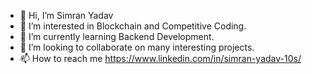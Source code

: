 - 👋 Hi, I’m Simran Yadav
- 👀 I’m interested in Blockchain and Competitive Coding.
- 🌱 I’m currently learning Backend Development.
- 💞️ I’m looking to collaborate on many interesting projects.
- 📫 How to reach me https://www.linkedin.com/in/simran-yadav-10s/

<!---
simran1002/simran1002 is a ✨ special ✨ repository because its `README.md` (this file) appears on your GitHub profile.
You can click the Preview link to take a look at your changes.
--->
